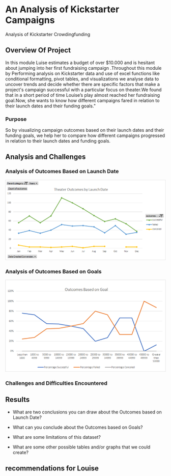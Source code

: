 # An Analysis of Kickstarter Campaigns
Analysis of Kickstarter Crowdingfunding 
## Overview Of Project

In this module Luise estimates a budget of over $10.000 and is hesitant about jumping into her first fundraising campaign .Throughout this module by Performing analysis on Kickstarter data and use of excel functions like conditional formatting, pivot tables, and visualizations we analyse data to uncover trends and decide whether there are specific factors that make a project's campaign successful with a particular focus on theater.We found that in a short period of time Louise’s play almost reached her fundraising goal.Now, she wants to know how different campaigns fared in relation to their launch dates and their funding goals."


### Purpose

So by visualizing campaign outcomes based on their launch dates and their funding goals, we help her to compare how different campaigns  progressed in relation to their launch dates and funding goals.

## Analysis and Challenges

### Analysis of Outcomes Based on Launch Date
![Theater_Outcomes_vs_Launch.png](https://github.com/tjavaheripour/Kickstarter-analysis/blob/main/Theater_Outcomes_vs_Launch.png)
### Analysis of Outcomes Based on Goals
![Outcomes_vs_Goals.png](https://github.com/tjavaheripour/Kickstarter-analysis/blob/main/Outcomes_vs_Goals.png)
### Challenges and Difficulties Encountered

## Results

- What are two conclusions you can draw about the Outcomes based on Launch Date?

- What can you conclude about the Outcomes based on Goals?

- What are some limitations of this dataset?

- What are some other possible tables and/or graphs that we could create?


## recommendations for Louise

